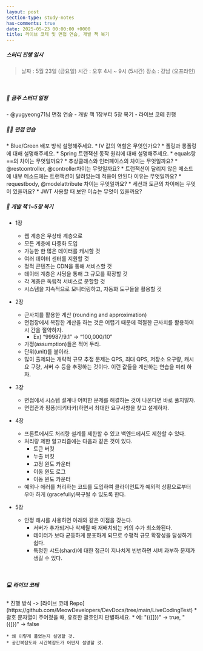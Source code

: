 ```yaml
---
layout: post
section-type: study-notes
has-comments: true
date: 2025-05-23 00:00:00 +0000
title: 라이브 코테 및 면접 연습, 개발 책 복기
---
```


<h5> 스터디 진행 일시</h5>
<blockquote>날짜 : 5월 23일 (금요일)    
시간 : 오후 4시 ~ 9시 (5시간)   
장소 : 강남 (오프라인)
</blockquote>

<br>

<h5> 🔧 금주 스터디 일정 </h5>
- @yugyeong71님 면접 연습
- 개발 책 1장부터 5장 복기 
- 라이브 코테 진행

<br>
<h5> 😵‍💫 면접 연습 </h5>  
* Blue/Green 배포 방식 설명해주세요.
* IV 값의 역할은 무엇인가요?
* 폴링과 롱폴링에 대해 설명해주세요.
* Spring 트랜잭션 동작 원리에 대해 설명해주세요.
* equals랑 ==의 차이는 무엇일까요?
* 추상클래스와 인터페이스의 차이는 무엇일까요? 
* @restcontroller, @controller차이는 무엇일까요?
* 트랜잭션이 달리지 않은 메소드에 내부 메소드에는 트랜잭션이 달려있는데 적용이 안된다 이유는 무엇일까요?
* requestbody, @modelattribute 차이는 무엇일까요?
* 세션과 토큰의 차이에는 무엇이 있을까요?
* JWT 사용할 때 보안 이슈는 무엇이 있을까요?

<br>

<h5> 📖 개발 책 1~5장 복기 </h5>

- 1장

  - 웹 계층은 무상태 계층으로
  - 모든 계층에 다중화 도입
  - 가능한 한 많은 데이터를 캐시할 것
  - 여러 데이터 센터를 지원할 것
  - 정적 콘텐츠는 CDN을 통해 서비스할 것
  - 데이터 계층은 샤딩을 통해 그 규모를 확장할 것
  - 각 계층은 독립적 서비스로 분할할 것
  - 시스템을 지속적으로 모니터링하고, 자동화 도구들을 활용할 것

- 2장

  - 근사치를 활용한 계산 (rounding and approximation)
  - 면접장에서 복잡한 계산을 하는 것은 어렵기 때문에 적절한 근사치를 활용하여 시
    간을 절약하자.
    - Ex) “99987/9.1” → “100,000/10”
  - 가정(assumption)들은 적어 두라.
  - 단위(unit)를 붙이라.
  - 많이 출제되는 개략적 규모 추정 문제는 QPS, 최대 QPS, 저장소 요구량, 캐시 요
    구량, 서버 수 등을 추정하는 것이다. 이런 값들을 계산하는 연습을 미리 하자.

- 3장

  - 면접에서 시스템 설계나 어떠한 문제를 해결하는 것이 나온다면 바로 풀지말자.
  - 면접관과 핑퐁(티키타카)하면서 최대한 요구사항을 찾고 설계하자.

- 4장
  - 프론트에서도 처리량 설계를 제한할 수 있고 백엔드에서도 제한할 수 있다.
  - 처리량 제한 알고리즘에는 다음과 같은 것이 있다.
    - 토큰 버킷
    - 누출 버킷
    - 고정 윈도 카운터
    - 이동 윈도 로그
    - 이동 윈도 카운터
  - 예외나 에러를 처리하는 코드를 도입하여 클라이언트가 예외적 상황으로부터 우아
    하게 (gracefully)복구될 수 있도록 한다.
- 5장
  - 안정 해시를 사용하면 아래와 같은 이점을 갖는다.
    - 서버가 추가되거나 삭제될 때 재배치되는 키의 수가 최소화된다.
    - 데이터가 보다 균등하게 분포하게 되므로 수평적 규모 확장성을 달성하기 쉽다.
    - 특정한 샤드(shard)에 대한 접근이 지나치게 빈번하면 서버 과부하 문제가 생길
      수 있다.

<br>

<h5> 💻 라이브 코테 </h5>  
* 진행 방식 -> [라이브 코테 Repo](https://github.com/MeowDevelopers/DevDocs/tree/main/LiveCodingTest)
    * 괄호 문자열이 주어졌을 때, 유효한 괄호인지 판별하세요.
        * 예: "({[]})" → true, "({[})" → false

    * 왜 이렇게 풀었는지 설명할 것.
    * 공간복잡도와 시간복잡도가 어떤지 설명할 것.
